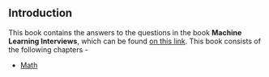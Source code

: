 ## Introduction

This book contains the answers to the questions in the book **Machine Learning Interviews**, which can be found [on this link](https://huyenchip.com/ml-interviews-book/). This book consists of the following chapters -

* [Math](math.md)
